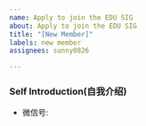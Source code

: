 ```yaml
---
name: Apply to join the EDU SIG
about: Apply to join the EDU SIG
title: "[New Member]"
labels: new member
assignees: sunny0826

---
```


### Self Introduction(自我介绍)

<!-- 简单的介绍一下自己 -->


- 微信号: <!-- 你的微信号 -->
